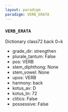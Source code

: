 ```yaml
---
layout: paradigm
paradigm: VERB_ERATA
---
```

### ` VERB_ERATA `

Dictionary class72 back 0~k
* grade_dir: strengthen
* plurale_tantum: False
* pos: VERB
* stem_diphthong: None
* stem_vowel: None
* upos: VERB
* harmony: back
* kotus_av: D
* kotus_tn: 72
* clitics: False
* possessive: False
